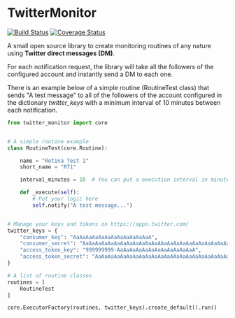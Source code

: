 TwitterMonitor
==============

[![Build Status](https://travis-ci.org/alissonperez/TwitterMonitor.svg)](https://travis-ci.org/alissonperez/TwitterMonitor) [![Coverage Status](https://coveralls.io/repos/alissonperez/TwitterMonitor/badge.png?branch=master)](https://coveralls.io/r/alissonperez/TwitterMonitor?branch=master)

A small open source library to create monitoring routines of any nature using **Twitter direct messages (DM)**.

For each notification request, the library will take all the followers of the configured account and instantly send a DM to each one.

There is an example below of a simple routine (RoutineTest class) that sends "A test message" to all of the followers of the account configured in the dictionary *twitter_keys* with a minimum interval of 10 minutes between each notification.

```python
from twitter_monitor import core


# A simple routine example
class RoutineTest(core.Routine):

    name = "Rotina Test 1"
    short_name = "RT1"

    interval_minutes = 10  # You can put a execution interval in minutes

    def _execute(self):
        # Put your logic here
        self.notify("A test message...")


# Manage your keys and tokens on https://apps.twitter.com/
twitter_keys = {
    "consumer_key": "AaAaAaAaAaAaAaAaAaAaAaAaA",
    "consumer_secret": "AaAaAaAaAaAaAaAaAaAaAaAaAAaAaAaAaAaAaAaAaAaAaAaAaA",
    "access_token_key": "999999999-AaAaAaAaAaAaAaAaAaAaAaAaA",
    "access_token_secret": "AaAaAaAaAaAaAaAaAaAaAaAaAAaAaAaAaAaAaAaAaAaAaAaAaA",
}

# A list of routine classes
routines = [
    RoutineTest
]

core.ExecutorFactory(routines, twitter_keys).create_default().run()
```
